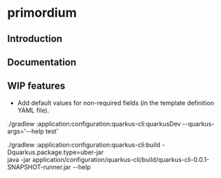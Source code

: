 # primordium

## Introduction

## Documentation

## WIP features

* Add default values for non-required fields (in the template definition YAML file).

./gradlew :application:configuration:quarkus-cli:quarkusDev --quarkus-args='--help test'

./gradlew :application:configuration:quarkus-cli:build -Dquarkus.package.type=uber-jar  
java -jar application/configuration/quarkus-cli/build/quarkus-cli-0.0.1-SNAPSHOT-runner.jar --help